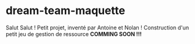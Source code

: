 # dream-team-maquette
Salut Salut ! 
Petit projet, inventé par Antoine et Nolan ! 
Construction d'un petit jeu de gestion de ressource
**COMMING SOON !!!**
